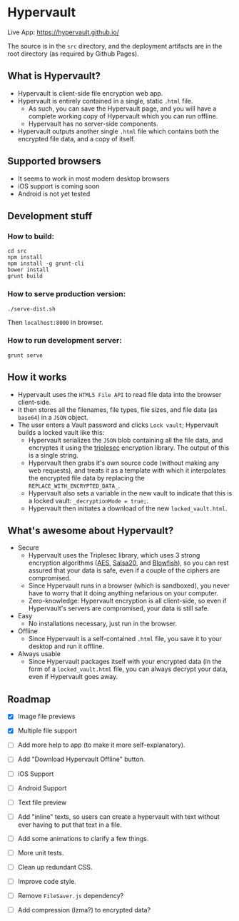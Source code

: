 Hypervault
==========

Live App: <https://hypervault.github.io/>

The source is in the `src` directory, and the deployment artifacts are in the root directory (as required by Github Pages).

## What is Hypervault?

* Hypervault is client-side file encryption web app.
* Hypervault is entirely contained in a single, static `.html` file.
    - As such, you can save the Hypervault page, and you will have a complete working copy of Hypervault which you can run offline.
    - Hypervault has no server-side components.
* Hypervault outputs another single `.html` file which contains both the encrypted file data, and a copy of itself.

## Supported browsers

* It seems to work in most modern desktop browsers
* iOS support is coming soon
* Android is not yet tested

## Development stuff

### How to build:

    cd src
    npm install
    npm install -g grunt-cli
    bower install
    grunt build

### How to serve production version:

    ./serve-dist.sh

Then `localhost:8000` in browser.

### How to run development server:

    grunt serve

## How it works

* Hypervault uses the `HTML5 File API` to read file data into the browser client-side.
* It then stores all the filenames, file types, file sizes, and file data (as `base64`) in a `JSON` object.
* The user enters a Vault password and clicks `Lock vault`; Hypervault builds a locked vault like this:
    - Hypervault serializes the `JSON` blob containing all the file data, and encryptes it using the [triplesec](https://github.com/keybase/triplesec) encryption library. The output of this is a single string.
    - Hypervault then grabs it's own source code (without making any web requests), and treats it as a template with which it interpolates the encrypted file data by replacing the `REPLACE_WITH_ENCRYPTED_DATA_`.
    - Hypervault also sets a variable in the new vault to indicate that this is a locked vault: `_decryptionMode = true;`.
    - Hypervault then initiates a download of the new `locked_vault.html`.

## What's awesome about Hypervault?

* Secure
    - Hypervault uses the Triplesec library, which uses 3 strong encryption algorithms ([AES](https://en.wikipedia.org/wiki/Advanced_Encryption_Standard), [Salsa20](https://en.wikipedia.org/wiki/Salsa20), and [Blowfish](https://en.wikipedia.org/wiki/Blowfish_(cipher))), so you can rest assured that your data is safe, even if a couple of the ciphers are compromised.
    - Since Hypervault runs in a browser (which is sandboxed), you never have to worry that it doing anything nefarious on your computer.
    - Zero-knowledge: Hypervault encryption is all client-side, so even if Hypervault's servers are compromised, your data is still safe.
* Easy
    - No installations necessary, just run in the browser.
* Offline
    - Since Hypervault is a self-contained `.html` file, you save it to your desktop and run it offline.
* Always usable
    - Since Hypervault packages itself with your encrypted data (in the form of a `locked_vault.html` file, you can always decrypt your data, even if Hypervault goes away.

## Roadmap

- [x] Image file previews
- [x] Multiple file support
- [ ] Add more help to app (to make it more self-explanatory).
- [ ] Add "Download Hypervault Offline" button.
- [ ] iOS Support
- [ ] Android Support
- [ ] Text file preview
- [ ] Add "inline" texts, so users can create a hypervault with text without ever having to put that text in a file.
- [ ] Add some animations to clarify a few things.
- [ ] More unit tests.
- [ ] Clean up redundant CSS.
- [ ] Improve code style.
- [ ] Remove `FileSaver.js` dependency?
- [ ] Add compression (lzma?) to encrypted data?


